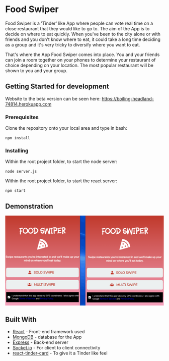# Food Swiper

Food Swiper is a 'Tinder' like App where people can vote real time on a close restaurant that they would like to go to. The aim of the App is to decide on where to eat quickly. When you've been to the city alone or with friends and you don't know where to eat, it could take a long time deciding as a group and it's very tricky to diversify where you want to eat. 

That's where the App Food Swiper comes into place. You and your friends can join a room together on your phones to determine your restaurant of choice depending on your location. The most popular restaurant will be shown to you and your group. 

## Getting Started for development

Website to the beta version can be seen here: https://boiling-headland-74814.herokuapp.com


### Prerequisites

Clone the repository onto your local area and type in bash:

```
npm install
```

### Installing

Within the root project folder, to start the node server:

```
node server.js
```

Within the root project folder, to start the react server:

```
npm start
```

## Demonstration

![grab-demo](./demo.gif)


## Built With
* [React](https://reactjs.org/) - Front-end framework used
* [MongoDB](https://www.mongodb.com/) - database for the App
* [Express](https://expressjs.com/) - Back-end server
* [Socket.io](https://socket.io/) - For client to client connectivity
* [react-tinder-card](https://www.npmjs.com/package/react-tinder-card) - To give it a Tinder like feel
